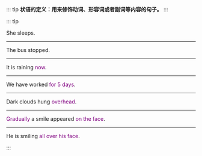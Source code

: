 ::: tip
**状语的定义：用来修饰动词、形容词或者副词等内容的句子。**
:::

::: tip

She sleeps.

---

The bus stopped.

---

It is raining <font color="purple">now</font>.

---

We have worked <font color="purple">for 5 days</font>.

---

Dark clouds hung <font color="purple">overhead</font>.

---

<font color="purple">Gradually</font> a smile appeared <font color="purple">on the face</font>.

---

He is smiling <font color="purple">all over his face</font>.

:::